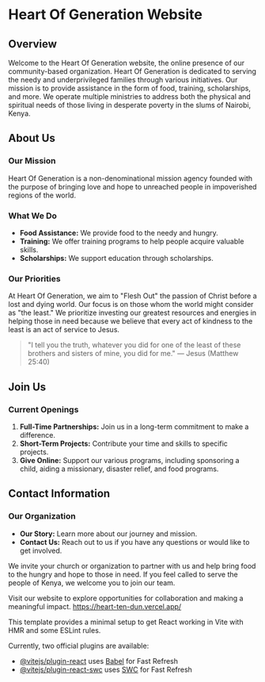 # Heart Of Generation Website

## Overview

Welcome to the Heart Of Generation website, the online presence of our community-based organization. Heart Of Generation is dedicated to serving the needy and underprivileged families through various initiatives. Our mission is to provide assistance in the form of food, training, scholarships, and more. We operate multiple ministries to address both the physical and spiritual needs of those living in desperate poverty in the slums of Nairobi, Kenya.

## About Us

### Our Mission

Heart Of Generation is a non-denominational mission agency founded with the purpose of bringing love and hope to unreached people in impoverished regions of the world.

### What We Do

- **Food Assistance:** We provide food to the needy and hungry.
- **Training:** We offer training programs to help people acquire valuable skills.
- **Scholarships:** We support education through scholarships.

### Our Priorities

At Heart Of Generation, we aim to "Flesh Out" the passion of Christ before a lost and dying world. Our focus is on those whom the world might consider as "the least." We prioritize investing our greatest resources and energies in helping those in need because we believe that every act of kindness to the least is an act of service to Jesus.

> "I tell you the truth, whatever you did for one of the least of these brothers and sisters of mine, you did for me." — Jesus (Matthew 25:40)

## Join Us

### Current Openings

1. **Full-Time Partnerships:** Join us in a long-term commitment to make a difference.
2. **Short-Term Projects:** Contribute your time and skills to specific projects.
3. **Give Online:** Support our various programs, including sponsoring a child, aiding a missionary, disaster relief, and food programs.

## Contact Information

### Our Organization

- **Our Story:** Learn more about our journey and mission.
- **Contact Us:** Reach out to us if you have any questions or would like to get involved.

We invite your church or organization to partner with us and help bring food to the hungry and hope to those in need. If you feel called to serve the people of Kenya, we welcome you to join our team.

Visit our website to explore opportunities for collaboration and making a meaningful impact.
https://heart-ten-dun.vercel.app/

This template provides a minimal setup to get React working in Vite with HMR and some ESLint rules.

Currently, two official plugins are available:

- [@vitejs/plugin-react](https://github.com/vitejs/vite-plugin-react/blob/main/packages/plugin-react/README.md) uses [Babel](https://babeljs.io/) for Fast Refresh
- [@vitejs/plugin-react-swc](https://github.com/vitejs/vite-plugin-react-swc) uses [SWC](https://swc.rs/) for Fast Refresh
